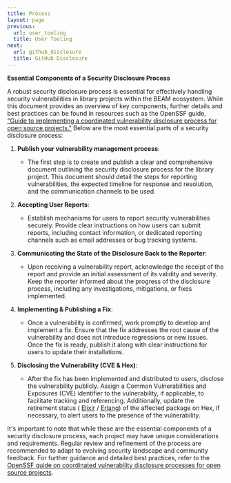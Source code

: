 ```yaml
---
title: Process
layout: page
previous:
  url: user_tooling
  title: User Tooling
next:
  url: github_disclosure
  title: GitHub Disclosure
---
```


**Essential Components of a Security Disclosure Process**

A robust security disclosure process is essential for effectively handling
security vulnerabilities in library projects within the BEAM ecosystem. While
this document provides an overview of key components, further details and best
practices can be found in resources such as the OpenSSF guide,
["Guide to implementing a coordinated vulnerability disclosure process for open source projects."](https://github.com/ossf/oss-vulnerability-guide/blob/main/maintainer-guide.md)
Below are the most essential parts of a security disclosure process:

1. **Publish your vulnerability management process**:
   - The first step is to create and publish a clear and comprehensive document
     outlining the security disclosure process for the library project. This
     document should detail the steps for reporting vulnerabilities, the
     expected timeline for response and resolution, and the communication
     channels to be used.

1. **Accepting User Reports**:
   - Establish mechanisms for users to report security vulnerabilities securely.
     Provide clear instructions on how users can submit reports, including
     contact information, or dedicated reporting channels such as email addresses
     or bug tracking systems.

2. **Communicating the State of the Disclosure Back to the Reporter**:
   - Upon receiving a vulnerability report, acknowledge the receipt of the
     report and provide an initial assessment of its validity and severity.
     Keep the reporter informed about the progress of the disclosure process,
     including any investigations, mitigations, or fixes implemented.

3. **Implementing & Publishing a Fix**:
   - Once a vulnerability is confirmed, work promptly to develop and implement a
     fix. Ensure that the fix addresses the root cause of the vulnerability and
     does not introduce regressions or new issues. Once the fix is ready,
     publish it along with clear instructions for users to update their
     installations.

4. **Disclosing the Vulnerability (CVE & Hex)**:
   - After the fix has been implemented and distributed to users, disclose the
     vulnerability publicly. Assign a Common Vulnerabilities and Exposures (CVE)
     identifier to the vulnerability, if applicable, to facilitate tracking and
     referencing. Additionally, update the retirement status (
     [Elixir](https://hexdocs.pm/hex/Mix.Tasks.Hex.Retire.html) /
     [Erlang](https://rebar3.org/docs/package_management/#retiring-packages))
     of the affected package on Hex, if necessary, to alert users to the presence
     of the vulnerability.

It's important to note that while these are the essential components of a
security disclosure process, each project may have unique considerations and
requirements. Regular review and refinement of the process are recommended to
adapt to evolving security landscape and community feedback. For further
guidance and detailed best practices, refer to the
[OpenSSF guide on coordinated vulnerability disclosure processes for open source projects](https://github.com/ossf/oss-vulnerability-guide/blob/main/maintainer-guide.md).